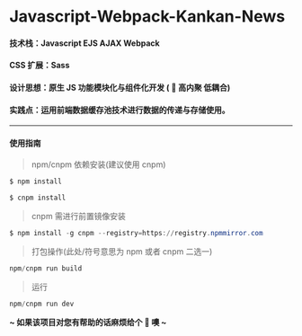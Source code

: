 # Javascript-Webpack-Kankan-News

#### 技术栈：Javascript EJS AJAX Webpack

#### CSS 扩展：Sass

#### 设计思想：原生 JS 功能模块化与组件化开发 ( 🐶 高内聚 低耦合)

#### 实践点：运用前端数据缓存池技术进行数据的传递与存储使用。

---

#### 使用指南

> npm/cnpm 依赖安装(建议使用 cnpm)

```powershell
$ npm install
```

```powershell
$ cnpm install
```

> cnpm 需进行前置镜像安装

```powershell
$ npm install -g cnpm --registry=https://registry.npmmirror.com
```

> 打包操作(此处/符号意思为 npm 或者 cnpm 二选一)

```powershell
npm/cnpm run build
```

> 运行

```powershell
npm/cnpm run dev
```

**~ 如果该项目对您有帮助的话麻烦给个 🌟 噢 ~**
